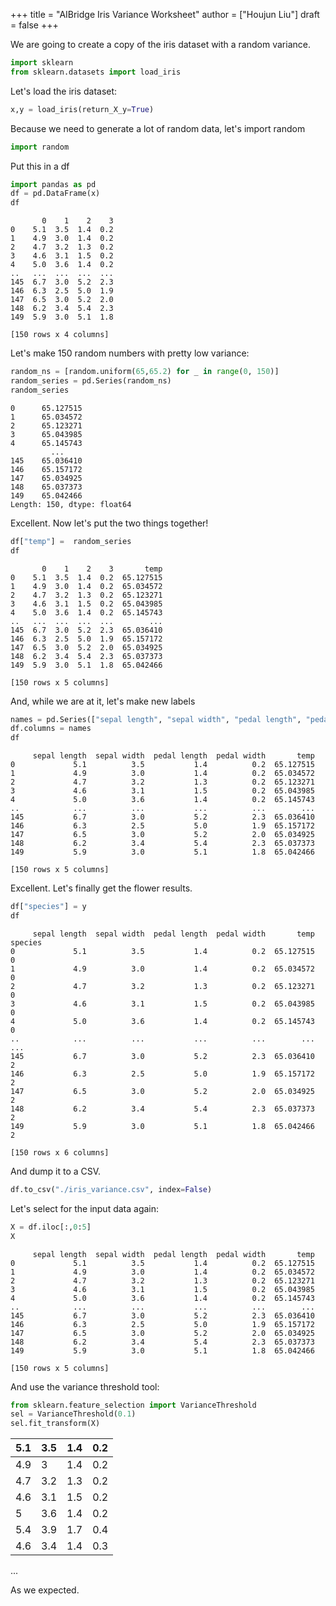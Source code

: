 +++
title = "AIBridge Iris Variance Worksheet"
author = ["Houjun Liu"]
draft = false
+++

We are going to create a copy of the iris dataset with a random variance.

```python
import sklearn
from sklearn.datasets import load_iris
```

Let's load the iris dataset:

```python
x,y = load_iris(return_X_y=True)
```

Because we need to generate a lot of random data, let's import random

```python
import random
```

Put this in a df

```python
import pandas as pd
df = pd.DataFrame(x)
df
```

```text
       0    1    2    3
0    5.1  3.5  1.4  0.2
1    4.9  3.0  1.4  0.2
2    4.7  3.2  1.3  0.2
3    4.6  3.1  1.5  0.2
4    5.0  3.6  1.4  0.2
..   ...  ...  ...  ...
145  6.7  3.0  5.2  2.3
146  6.3  2.5  5.0  1.9
147  6.5  3.0  5.2  2.0
148  6.2  3.4  5.4  2.3
149  5.9  3.0  5.1  1.8

[150 rows x 4 columns]
```

Let's make 150 random numbers with pretty low variance:

```python
random_ns = [random.uniform(65,65.2) for _ in range(0, 150)]
random_series = pd.Series(random_ns)
random_series
```

```text
0      65.127515
1      65.034572
2      65.123271
3      65.043985
4      65.145743
         ...
145    65.036410
146    65.157172
147    65.034925
148    65.037373
149    65.042466
Length: 150, dtype: float64
```

Excellent. Now let's put the two things together!

```python
df["temp"] =  random_series
df
```

```text
       0    1    2    3       temp
0    5.1  3.5  1.4  0.2  65.127515
1    4.9  3.0  1.4  0.2  65.034572
2    4.7  3.2  1.3  0.2  65.123271
3    4.6  3.1  1.5  0.2  65.043985
4    5.0  3.6  1.4  0.2  65.145743
..   ...  ...  ...  ...        ...
145  6.7  3.0  5.2  2.3  65.036410
146  6.3  2.5  5.0  1.9  65.157172
147  6.5  3.0  5.2  2.0  65.034925
148  6.2  3.4  5.4  2.3  65.037373
149  5.9  3.0  5.1  1.8  65.042466

[150 rows x 5 columns]
```

And, while we are at it, let's make new labels

```python
names = pd.Series(["sepal length", "sepal width", "pedal length", "pedal width", "temp"])
df.columns = names
df
```

```text
     sepal length  sepal width  pedal length  pedal width       temp
0             5.1          3.5           1.4          0.2  65.127515
1             4.9          3.0           1.4          0.2  65.034572
2             4.7          3.2           1.3          0.2  65.123271
3             4.6          3.1           1.5          0.2  65.043985
4             5.0          3.6           1.4          0.2  65.145743
..            ...          ...           ...          ...        ...
145           6.7          3.0           5.2          2.3  65.036410
146           6.3          2.5           5.0          1.9  65.157172
147           6.5          3.0           5.2          2.0  65.034925
148           6.2          3.4           5.4          2.3  65.037373
149           5.9          3.0           5.1          1.8  65.042466

[150 rows x 5 columns]
```

Excellent. Let's finally get the flower results.

```python
df["species"] = y
df
```

```text
     sepal length  sepal width  pedal length  pedal width       temp  species
0             5.1          3.5           1.4          0.2  65.127515        0
1             4.9          3.0           1.4          0.2  65.034572        0
2             4.7          3.2           1.3          0.2  65.123271        0
3             4.6          3.1           1.5          0.2  65.043985        0
4             5.0          3.6           1.4          0.2  65.145743        0
..            ...          ...           ...          ...        ...      ...
145           6.7          3.0           5.2          2.3  65.036410        2
146           6.3          2.5           5.0          1.9  65.157172        2
147           6.5          3.0           5.2          2.0  65.034925        2
148           6.2          3.4           5.4          2.3  65.037373        2
149           5.9          3.0           5.1          1.8  65.042466        2

[150 rows x 6 columns]
```

And dump it to a CSV.

```python
df.to_csv("./iris_variance.csv", index=False)
```

Let's select for the input data again:

```python
X = df.iloc[:,0:5]
X
```

```text
     sepal length  sepal width  pedal length  pedal width       temp
0             5.1          3.5           1.4          0.2  65.127515
1             4.9          3.0           1.4          0.2  65.034572
2             4.7          3.2           1.3          0.2  65.123271
3             4.6          3.1           1.5          0.2  65.043985
4             5.0          3.6           1.4          0.2  65.145743
..            ...          ...           ...          ...        ...
145           6.7          3.0           5.2          2.3  65.036410
146           6.3          2.5           5.0          1.9  65.157172
147           6.5          3.0           5.2          2.0  65.034925
148           6.2          3.4           5.4          2.3  65.037373
149           5.9          3.0           5.1          1.8  65.042466

[150 rows x 5 columns]
```

And use the variance threshold tool:

```python
from sklearn.feature_selection import VarianceThreshold
sel = VarianceThreshold(0.1)
sel.fit_transform(X)
```

| 5.1 | 3.5 | 1.4 | 0.2 |
|-----|-----|-----|-----|
| 4.9 | 3   | 1.4 | 0.2 |
| 4.7 | 3.2 | 1.3 | 0.2 |
| 4.6 | 3.1 | 1.5 | 0.2 |
| 5   | 3.6 | 1.4 | 0.2 |
| 5.4 | 3.9 | 1.7 | 0.4 |
| 4.6 | 3.4 | 1.4 | 0.3 |

...

As we expected.